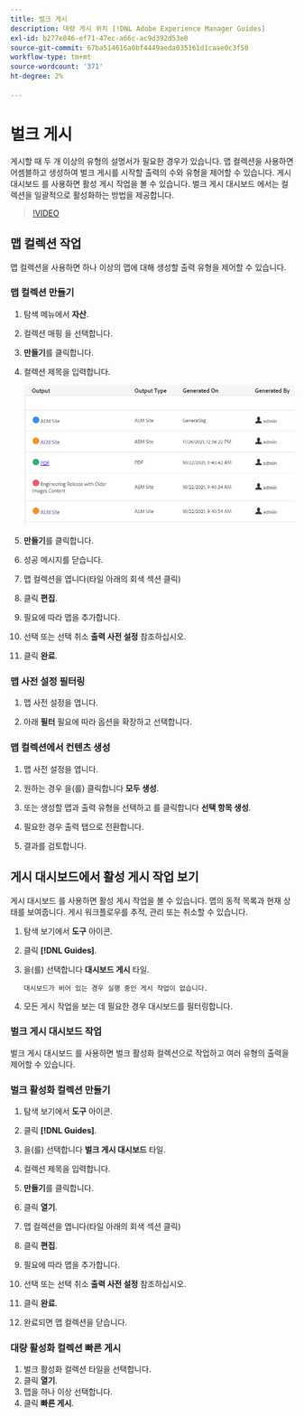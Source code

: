 ```yaml
---
title: 벌크 게시
description: 대량 게시 위치 [!DNL Adobe Experience Manager Guides]
exl-id: b277e846-ef71-47ec-a66c-ac9d392d53e0
source-git-commit: 67ba514616a0bf4449aeda035161d1caae0c3f50
workflow-type: tm+mt
source-wordcount: '371'
ht-degree: 2%

---
```


# 벌크 게시

게시할 때 두 개 이상의 유형의 설명서가 필요한 경우가 있습니다. 맵 컬렉션을 사용하면 어셈블하고 생성하여 벌크 게시를 시작할 출력의 수와 유형을 제어할 수 있습니다. 게시 대시보드 를 사용하면 활성 게시 작업을 볼 수 있습니다. 벌크 게시 대시보드 에서는 컬렉션을 일괄적으로 활성화하는 방법을 제공합니다.

>[!VIDEO](https://video.tv.adobe.com/v/338985?quality=12&learn=on)

## 맵 컬렉션 작업

맵 컬렉션을 사용하면 하나 이상의 맵에 대해 생성할 출력 유형을 제어할 수 있습니다.

### 맵 컬렉션 만들기

1. 탐색 메뉴에서 **자산**.

1. 컬렉션 매핑 을 선택합니다.

1. **만들기**&#x200B;를 클릭합니다.

1. 컬렉션 제목을 입력합니다.

   ![Map-Collection](images/map-collection.png)

1. **만들기**&#x200B;를 클릭합니다.
1. 성공 메시지를 닫습니다.

1. 맵 컬렉션을 엽니다(타일 아래의 회색 섹션 클릭)

1. 클릭 **편집**.

1. 필요에 따라 맵을 추가합니다.

1. 선택 또는 선택 취소 **출력 사전 설정** 참조하십시오.
1. 클릭 **완료**.

### 맵 사전 설정 필터링

1. 맵 사전 설정을 엽니다.

1. 아래 **필터** 필요에 따라 옵션을 확장하고 선택합니다.

### 맵 컬렉션에서 컨텐츠 생성

1. 맵 사전 설정을 엽니다.

1. 원하는 경우 을(를) 클릭합니다 **모두 생성**.

1. 또는 생성할 맵과 출력 유형을 선택하고 를 클릭합니다 **선택 항목 생성**.

1. 필요한 경우 출력 탭으로 전환합니다.

1. 결과를 검토합니다.

## 게시 대시보드에서 활성 게시 작업 보기

게시 대시보드 를 사용하면 활성 게시 작업을 볼 수 있습니다. 맵의 동적 목록과 현재 상태를 보여줍니다. 게시 워크플로우를 추적, 관리 또는 취소할 수 있습니다.

1. 탐색 보기에서 **도구** 아이콘.

1. 클릭 **[!DNL Guides]**.

1. 을(를) 선택합니다 **대시보드 게시** 타일.

       대시보드가 비어 있는 경우 실행 중인 게시 작업이 없습니다.
       
   
1. 모든 게시 작업을 보는 데 필요한 경우 대시보드를 필터링합니다.

### 벌크 게시 대시보드 작업

벌크 게시 대시보드 를 사용하면 벌크 활성화 컬렉션으로 작업하고 여러 유형의 출력을 제어할 수 있습니다.

### 벌크 활성화 컬렉션 만들기

1. 탐색 보기에서 **도구** 아이콘.

1. 클릭 **[!DNL Guides]**.

1. 을(를) 선택합니다 **벌크 게시 대시보드** 타일.

1. 컬렉션 제목을 입력합니다.

1. **만들기**&#x200B;를 클릭합니다.

1. 클릭 **열기**.

1. 맵 컬렉션을 엽니다(타일 아래의 회색 섹션 클릭)

1. 클릭 **편집**.

1. 필요에 따라 맵을 추가합니다.

1. 선택 또는 선택 취소 **출력 사전 설정** 참조하십시오.
1. 클릭 **완료**.
1. 완료되면 맵 컬렉션을 닫습니다.

### 대량 활성화 컬렉션 빠른 게시

1. 벌크 활성화 컬렉션 타일을 선택합니다.
1. 클릭 **열기**.
1. 맵을 하나 이상 선택합니다.
1. 클릭 **빠른 게시**.
